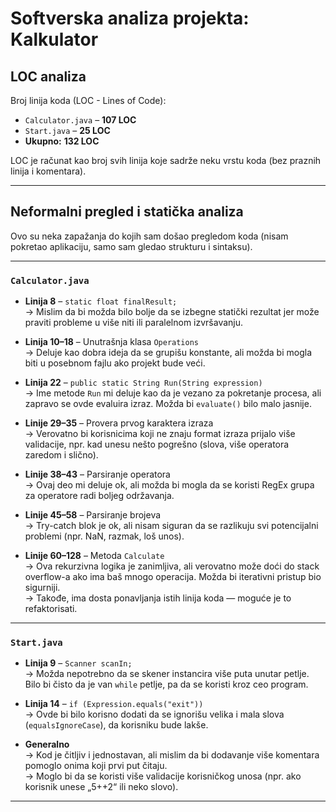 # Softverska analiza projekta: Kalkulator

##  LOC analiza

Broj linija koda (LOC - Lines of Code):

- `Calculator.java` – **107 LOC**
- `Start.java` – **25 LOC**
- **Ukupno:** **132 LOC** 

LOC je računat kao broj svih linija koje sadrže neku vrstu koda (bez praznih linija i komentara).

---

##  Neformalni pregled i statička analiza

Ovo su neka zapažanja do kojih sam došao pregledom koda (nisam pokretao aplikaciju, samo sam gledao strukturu i sintaksu).

---

###  `Calculator.java`

- **Linija 8** – `static float finalResult;`  
  → Mislim da bi možda bilo bolje da se izbegne statički rezultat jer može praviti probleme u više niti ili paralelnom izvršavanju. 

- **Linija 10–18** – Unutrašnja klasa `Operations`  
  → Deluje kao dobra ideja da se grupišu konstante, ali možda bi mogla biti u posebnom fajlu ako projekt bude veći. 

- **Linija 22** – `public static String Run(String expression)`  
  → Ime metode `Run` mi deluje kao da je vezano za pokretanje procesa, ali zapravo se ovde evaluira izraz. Možda bi `evaluate()` bilo malo jasnije. 

- **Linije 29–35** – Provera prvog karaktera izraza  
  → Verovatno bi korisnicima koji ne znaju format izraza prijalo više validacije, npr. kad unesu nešto pogrešno (slova, više operatora zaredom i slično). 

- **Linije 38–43** – Parsiranje operatora  
  → Ovaj deo mi deluje ok, ali možda bi mogla da se koristi RegEx grupa za operatore radi boljeg održavanja. 

- **Linije 45–58** – Parsiranje brojeva  
  → Try-catch blok je ok, ali nisam siguran da se razlikuju svi potencijalni problemi (npr. NaN, razmak, loš unos). 

- **Linije 60–128** – Metoda `Calculate`  
  → Ova rekurzivna logika je zanimljiva, ali verovatno može doći do stack overflow-a ako ima baš mnogo operacija. Možda bi iterativni pristup bio sigurniji.  
  → Takođe, ima dosta ponavljanja istih linija koda — moguće je to refaktorisati. 

---

###  `Start.java`

- **Linija 9** – `Scanner scanIn;`  
  → Možda nepotrebno da se skener instancira više puta unutar petlje. Bilo bi čisto da je van `while` petlje, pa da se koristi kroz ceo program. 

- **Linija 14** – `if (Expression.equals("exit"))`  
  → Ovde bi bilo korisno dodati da se ignorišu velika i mala slova (`equalsIgnoreCase`), da korisniku bude lakše. 

- **Generalno**  
  → Kod je čitljiv i jednostavan, ali mislim da bi dodavanje više komentara pomoglo onima koji prvi put čitaju.   
  → Moglo bi da se koristi više validacije korisničkog unosa (npr. ako korisnik unese „5++2“ ili neko slovo).

---


